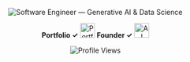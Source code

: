 <div align="center">

<img
  src="https://readme-typing-svg.demolab.com?font=Inter&size=36&duration=1700&pause=800&color=FF1493&center=true&vCenter=true&width=1000&lines=S+O+F+T+W+A+R+E%E2%80%83%E2%80%83E+N+G+I+N+E+E+R;A+I%E2%80%83+E+N+G+I+N+E+E+R+%E2%80%83+L+E+A+R+N+E+R"
  alt="Software Engineer — Generative AI & Data Science"
/>
<p>
  <b> Portfolio ✓</b>
  <a href="https://portfolio-eta-flame-69.vercel.app/">
    <img src="https://cdn-icons-png.flaticon.com/16/7811/7811495.png" alt="Portfolio" width="30"/></a> <b>Founder ✓</b>
  <a href="https://sevenjune.vercel.app/">
    <img src="https://avatars.githubusercontent.com/u/190557347?s=200&v=4" alt="AI" width="30"/>
  </a>
  
</p>

</div>


<p align="center">
  <img src="https://komarev.com/ghpvc/?username=sevenjunebaby&style=flat-square&color=ff69b4" alt="Profile Views"/>

  
</p>




